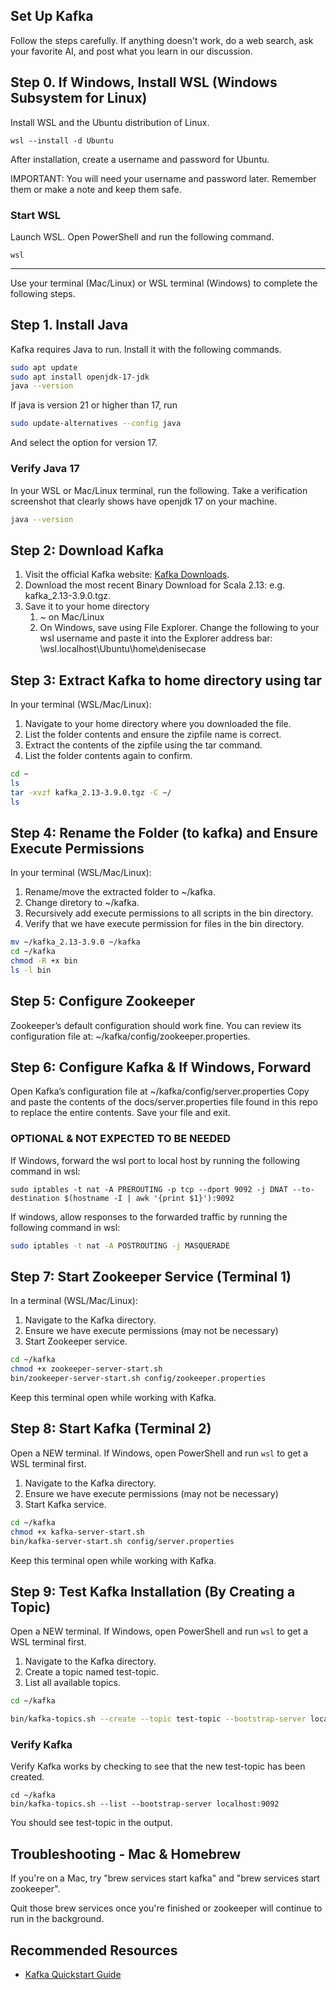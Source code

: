 ## Set Up Kafka 

Follow the steps carefully. 
If anything doesn't work, do a web search, ask your favorite AI, and post what you learn in our discussion. 

## Step 0. If Windows, Install WSL (Windows Subsystem for Linux)

Install WSL and the Ubuntu distribution of Linux.

```shell
wsl --install -d Ubuntu
```

After installation, create a username and password for Ubuntu.

IMPORTANT: You will need your username and password later. Remember them or make a note and keep them safe. 

### Start WSL

Launch WSL. Open PowerShell and run the following command. 

```shell
wsl
```

-----

Use your terminal (Mac/Linux) or WSL terminal (Windows) to complete the following steps. 

## Step 1. Install Java 

Kafka requires Java to run. Install it with the following commands.

```zsh
sudo apt update
sudo apt install openjdk-17-jdk
java --version
```

If java is version 21 or higher than 17, run

```zsh
sudo update-alternatives --config java
```
And select the option for version 17. 

### Verify Java 17

In your WSL or Mac/Linux terminal, run the following.
Take a verification screenshot that clearly shows have openjdk 17 on your machine.

```zsh
java --version
```

## Step 2: Download Kafka

1. Visit the official Kafka website: [Kafka Downloads](https://kafka.apache.org/downloads).
2. Download the most recent Binary Download for Scala 2.13: e.g. kafka_2.13-3.9.0.tgz. 
3. Save it to your home directory 
   1. ~ on Mac/Linux
   2. On Windows, save using File Explorer. Change the following to your wsl username and paste it into the Explorer address bar: \\wsl.localhost\Ubuntu\home\denisecase

## Step 3: Extract Kafka to home directory using tar

In your terminal (WSL/Mac/Linux):

1. Navigate to your home directory where you downloaded the file. 
2. List the folder contents and ensure the zipfile name is correct.
3. Extract the contents of the zipfile using the tar command.
4. List the folder contents again to confirm.

```zsh
cd ~
ls
tar -xvzf kafka_2.13-3.9.0.tgz -C ~/
ls
```

## Step 4: Rename the Folder (to kafka) and Ensure Execute Permissions

In your terminal (WSL/Mac/Linux):

1. Rename/move the extracted folder to ~/kafka.
2. Change diretory to ~/kafka.
3. Recursively add execute permissions to all scripts in the bin directory.
4. Verify that we have execute permission for files in the bin directory. 

```bash
mv ~/kafka_2.13-3.9.0 ~/kafka
cd ~/kafka
chmod -R +x bin
ls -l bin
```

## Step 5: Configure Zookeeper

Zookeeper’s default configuration should work fine. You can review its configuration file at:
 ~/kafka/config/zookeeper.properties.


## Step 6: Configure Kafka & If Windows, Forward
Open Kafka’s configuration file at ~/kafka/config/server.properties
Copy and paste the contents of the docs/server.properties file found in this repo to replace the entire contents.
Save your file and exit.

### OPTIONAL & NOT EXPECTED TO BE NEEDED

   If Windows, forward the wsl port to local host by running the following command in wsl:
   ```
   sudo iptables -t nat -A PREROUTING -p tcp --dport 9092 -j DNAT --to-destination $(hostname -I | awk '{print $1}'):9092
   ```

   If windows, allow responses to the forwarded traffic by running the following command in wsl:
   ```zsh
   sudo iptables -t nat -A POSTROUTING -j MASQUERADE
   ```

## Step 7: Start Zookeeper Service (Terminal 1)

In a terminal (WSL/Mac/Linux):

1. Navigate to the Kafka directory.
2. Ensure we have execute permissions (may not be necessary)
3. Start Zookeeper service. 

```zsh
cd ~/kafka
chmod +x zookeeper-server-start.sh
bin/zookeeper-server-start.sh config/zookeeper.properties
```

Keep this terminal open while working with Kafka.


## Step 8: Start Kafka (Terminal 2)

Open a NEW terminal. If Windows, open PowerShell and run `wsl` to get a WSL terminal first.

1. Navigate to the Kafka directory.
2. Ensure we have execute permissions (may not be necessary)
3. Start Kafka service. 

```zsh
cd ~/kafka
chmod +x kafka-server-start.sh
bin/kafka-server-start.sh config/server.properties
```

Keep this terminal open while working with Kafka. 

## Step 9: Test Kafka Installation (By Creating a Topic)

Open a NEW terminal. If Windows, open PowerShell and run `wsl` to get a WSL terminal first.

1. Navigate to the Kafka directory.
2. Create a topic named test-topic. 
3. List all available topics. 

```zsh
cd ~/kafka

bin/kafka-topics.sh --create --topic test-topic --bootstrap-server localhost:9092 --partitions 1 --replication-factor 1

```

### Verify Kafka

Verify Kafka works by checking to see that the new test-topic has been created.

```
cd ~/kafka
bin/kafka-topics.sh --list --bootstrap-server localhost:9092
```

You should see test-topic in the output.

## Troubleshooting - Mac & Homebrew

If you're on a Mac, try "brew services start kafka" and "brew services start zookeeper". 

Quit those brew services once you're finished or zookeeper will continue to run in the background.

## Recommended Resources

- [Kafka Quickstart Guide](https://kafka.apache.org/quickstart)
